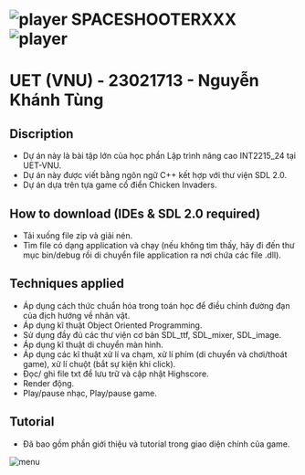 #         ![player](https://github.com/nktung20/SpaceShooterXXX/assets/160835301/7743013a-6132-4d0e-9d46-01a50781aac0) **SPACESHOOTERXXX** ![player](https://github.com/nktung20/SpaceShooterXXX/assets/160835301/2e786d8c-8e0a-4d58-89c6-8ade552e6f6a) 
# **UET (VNU) - 23021713 - Nguyễn Khánh Tùng**

## Discription
- Dự án này là bài tập lớn của học phần Lập trình nâng cao INT2215_24 tại UET-VNU.
- Dự án này được viết bằng ngôn ngữ C++ kết hợp với thư viện SDL 2.0.
- Dự án dựa trên tựa game cổ điển Chicken Invaders.
## How to download (IDEs & SDL 2.0 required)
- Tải xuống file zip và giải nén.
- Tìm file có dạng application và chạy (nếu không tìm thấy, hãy đi đến thư mục bin/debug rồi di chuyển file application ra nơi chứa các file .dll).
## Techniques applied
- Áp dụng cách thức chuẩn hóa trong toán học để điều chỉnh đường đạn của địch hướng về nhân vật.
- Áp dụng kĩ thuật Object Oriented Programming.
- Sử dụng đầy đủ các thư viện cơ bản SDL_ttf, SDL_mixer, SDL_image.
- Áp dụng kĩ thuật di chuyển màn hình.
- Áp dụng các kĩ thuật xử lí va chạm, xử lí phím (di chuyển và chơi/thoát game), xử lí chuột (bắt sự kiện khi click).
- Đọc/ ghi file txt để lưu trữ và cập nhật Highscore.
- Render động.
- Play/pause nhạc, Play/pause game.
## Tutorial
- Đã bao gồm phần giới thiệu và tutorial trong giao diện chính của game.

![menu](https://github.com/nktung20/SpaceShooterXXX/assets/160835301/538bf65d-5e57-4a91-b2a4-349ed0cdaea1)
